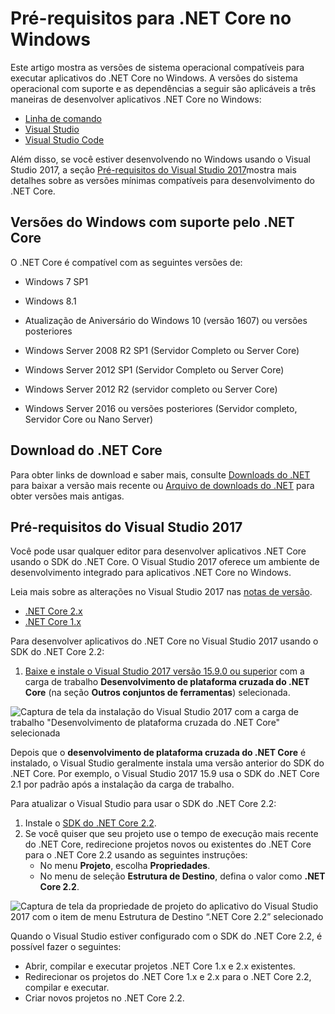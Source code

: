 # Pré-requisitos para .NET Core no Windows



Este artigo mostra as versões de sistema operacional compatíveis para executar aplicativos do .NET Core no Windows. A versões do sistema operacional com suporte e as dependências a seguir são aplicáveis a três maneiras de desenvolver aplicativos .NET Core no Windows:

- [Linha de comando](https://docs.microsoft.com/pt-br/dotnet/core/tutorials/using-with-xplat-cli)
- [Visual Studio](https://www.visualstudio.com/downloads/?utm_medium=microsoft&utm_source=docs.microsoft.com&utm_campaign=button+cta&utm_content=download+vs2017)
- [Visual Studio Code](https://code.visualstudio.com/)

Além disso, se você estiver desenvolvendo no Windows usando o Visual Studio 2017, a seção [Pré-requisitos do Visual Studio 2017](https://docs.microsoft.com/pt-br/dotnet/core/windows-prerequisites?tabs=netcore2x#prerequisites-with-visual-studio-2017)mostra mais detalhes sobre as versões mínimas compatíveis para desenvolvimento do .NET Core.



## Versões do Windows com suporte pelo .NET Core

O .NET Core é compatível com as seguintes versões de:

- Windows 7 SP1

- Windows 8.1

- Atualização de Aniversário do Windows 10 (versão 1607) ou versões posteriores

- Windows Server 2008 R2 SP1 (Servidor Completo ou Server Core)

- Windows Server 2012 SP1 (Servidor Completo ou Server Core)

- Windows Server 2012 R2 (servidor completo ou Server Core)

- Windows Server 2016 ou versões posteriores (Servidor completo, Servidor Core ou Nano Server)

  

## Download do .NET Core

Para obter links de download e saber mais, consulte [Downloads do .NET](https://dotnet.microsoft.com/download) para baixar a versão mais recente ou [Arquivo de downloads do .NET](https://dotnet.microsoft.com/download/archives#dotnet-core) para obter versões mais antigas.



## Pré-requisitos do Visual Studio 2017

Você pode usar qualquer editor para desenvolver aplicativos .NET Core usando o SDK do .NET Core. O Visual Studio 2017 oferece um ambiente de desenvolvimento integrado para aplicativos .NET Core no Windows.

Leia mais sobre as alterações no Visual Studio 2017 nas [notas de versão](https://docs.microsoft.com/pt-br/visualstudio/releasenotes/vs2017-relnotes).

- [.NET Core 2.x](https://docs.microsoft.com/pt-br/dotnet/core/windows-prerequisites?tabs=netcore2x#tabpanel_CeZOj-G++Q_netcore2x)
- [.NET Core 1.x](https://docs.microsoft.com/pt-br/dotnet/core/windows-prerequisites?tabs=netcore2x#tabpanel_CeZOj-G++Q_netcore1x)

Para desenvolver aplicativos do .NET Core no Visual Studio 2017 usando o SDK do .NET Core 2.2:

1. [Baixe e instale o Visual Studio 2017 versão 15.9.0 ou superior](https://docs.microsoft.com/pt-br/visualstudio/install/install-visual-studio) com a carga de trabalho **Desenvolvimento de plataforma cruzada do .NET Core** (na seção **Outros conjuntos de ferramentas**) selecionada.

![Captura de tela da instalação do Visual Studio 2017 com a carga de trabalho "Desenvolvimento de plataforma cruzada do .NET Core" selecionada](https://docs.microsoft.com/pt-br/dotnet/core/media/windows-prerequisites/vs-2017-workloads.jpg)

Depois que o **desenvolvimento de plataforma cruzada do .NET Core** é instalado, o Visual Studio geralmente instala uma versão anterior do SDK do .NET Core. Por exemplo, o Visual Studio 2017 15.9 usa o SDK do .NET Core 2.1 por padrão após a instalação da carga de trabalho.

Para atualizar o Visual Studio para usar o SDK do .NET Core 2.2:

1. Instale o [SDK do .NET Core 2.2](https://dotnet.microsoft.com/download).
2. Se você quiser que seu projeto use o tempo de execução mais recente do .NET Core, redirecione projetos novos ou existentes do .NET Core para o .NET Core 2.2 usando as seguintes instruções:
   - No menu **Projeto**, escolha **Propriedades**.
   - No menu de seleção **Estrutura de Destino**, defina o valor como **.NET Core 2.2**.

![Captura de tela da propriedade de projeto do aplicativo do Visual Studio 2017 com o item de menu Estrutura de Destino “.NET Core 2.2” selecionado](https://docs.microsoft.com/pt-br/dotnet/core/media/windows-prerequisites/targeting-dotnet-core.jpg)

Quando o Visual Studio estiver configurado com o SDK do .NET Core 2.2, é possível fazer o seguintes:

- Abrir, compilar e executar projetos .NET Core 1.x e 2.x existentes.
- Redirecionar os projetos do .NET Core 1.x e 2.x para o .NET Core 2.2, compilar e executar.
- Criar novos projetos no .NET Core 2.2.